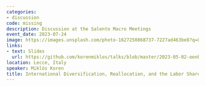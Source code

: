```yaml
---
categories:
- discussion
code: missing
description: Discussion at the Salento Macro Meetings
event_date: 2023-07-24
image: https://images.unsplash.com/photo-1627250868737-7227ad463be8?q=80&w=2602&auto=format&fit=crop&ixlib=rb-4.0.3&ixid=M3wxMjA3fDB8MHxwaG90by1wYWdlfHx8fGVufDB8fHx8fA%3D%3D
links:
- text: Slides
  url: https://github.com/korenmiklos/talks/blob/master/2023-05-02-oenb/README.pdf
location: Lecce, Italy
speaker: Miklós Koren
title: International Diversification, Reallocation, and the Labor Share
---
```

